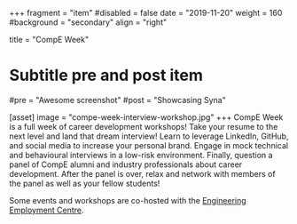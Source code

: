 +++
fragment = "item"
#disabled = false
date = "2019-11-20"
weight = 160
#background = "secondary"
align = "right"

title = "CompE Week"

# Subtitle pre and post item
#pre = "Awesome screenshot"
#post = "Showcasing Syna"

[asset]
  image = "compe-week-interview-workshop.jpg"
+++
CompE Week is a full week of career development workshops! Take your resume to the next level and land that dream interview! Learn to leverage LinkedIn, GitHub, and social media to increase your personal brand. Engage in mock technical and behavioural interviews in a low-risk environment. Finally, question a panel of CompE alumni and industry professionals about career development. After the panel is over, relax and network with members of the panel as well as your fellow students!

Some events and workshops are co-hosted with the [Engineering Employment Centre](https://www.ualberta.ca/engineering/student-services/employment?utm_source=redir&utm_medium=redir&utm_campaign=redir&utm_content=redir-www.employment.engineering.ualberta.ca).
